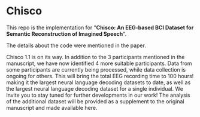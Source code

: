 # Chisco 
This repo is the implementation for "**Chisco: An EEG-based BCI Dataset for Semantic Reconstruction of Imagined Speech**".

The details about the code were mentioned in the paper. 

Chisco 1.1 is on its way. In addition to the 3 participants mentioned in the manuscript, we have now identified 4 more suitable participants. Data from some participants are currently being processed, while data collection is ongoing for others. This will bring the total EEG recording time to 100 hours! making it the largest neural language decoding datasets to date, as well as the largest neural language decoding dataset for a single individual. We invite you to stay tuned for further developments in our work! The analysis of the additional dataset will be provided as a supplement to the original manuscript and made available here.


